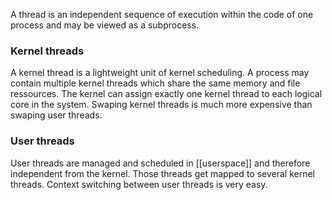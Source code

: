 A thread is an independent sequence of execution within the code of one process and may be viewed as a subprocess.
### Kernel threads
A kernel thread is a lightweight unit of kernel scheduling. A process may contain multiple kernel threads which share the same memory and file ressources. The kernel can assign exactly one kernel thread to each logical core in the system. Swaping kernel threads is much more expensive than swaping user threads.
### User threads
User threads are managed and scheduled in [[userspace]] and therefore independent from the kernel. Those threads get mapped to several kernel threads. Context switching between user threads is very easy.